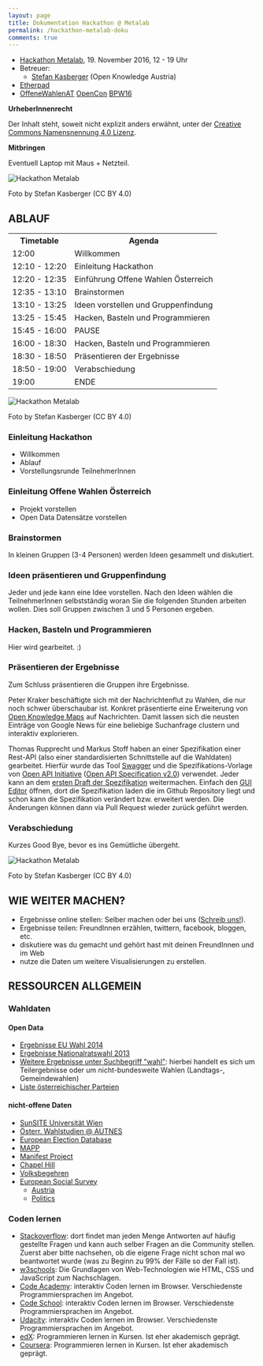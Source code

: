 ```yaml
---
layout: page
title: Dokumentation Hackathon @ Metalab
permalink: /hackathon-metalab-doku
comments: true
---
```


- [Hackathon Metalab](/hackathon-metalab), 19. November 2016, 12 - 19 Uhr
- Betreuer:
  - [Stefan Kasberger](http://stefankasberger.at) (Open Knowledge Austria)
- [Etherpad](http://pad.okfn.org/p/OffeneWahlenAT-Metalab)
- <a href="https://twitter.com/search?f=tweets&q=%23OffeneWahlenAT&src=typd" title="OffeneWahlenAT"><i class="fa fa-hashtag" aria-hidden="true"></i>OffeneWahlenAT</a> <a href="https://twitter.com/search?f=tweets&q=%23OpenCon&src=typd" title="OpenCon"><i class="fa fa-hashtag" aria-hidden="true"></i>OpenCon</a> <a href="https://twitter.com/search?f=tweets&q=%23BPW16&src=typd" title="BPW16"><i class="fa fa-hashtag" aria-hidden="true"></i>BPW16</a>

**UrheberInnenrecht**

Der Inhalt steht, soweit nicht explizit anders erwähnt, unter der [Creative Commons Namensnennung 4.0 Lizenz](https://creativecommons.org/licenses/by/4.0/).

**Mitbringen**

Eventuell Laptop mit Maus + Netzteil.

<img src="{{ site.staticurl }}pages/metalab-hackathon/photo-3.jpg" alt="Hackathon Metalab" class="img-rounded">
<p class="content-source">Foto by Stefan Kasberger (CC BY 4.0)</p>

## ABLAUF
<table class="table">
<tr>
 <th>Timetable</th>
 <th>Agenda</th>
</tr>
<tr>
 <td>12:00</td>
 <td>Willkommen</td>
</tr>
<tr>
 <td>12:10 - 12:20</td>
 <td>Einleitung Hackathon</td>
</tr>
<tr>
 <td>12:20 - 12:35</td>
 <td>Einführung Offene Wahlen Österreich</td>
</tr>
<tr>
 <td>12:35 - 13:10</td>
 <td>Brainstormen</td>
</tr>
<tr>
 <td>13:10 - 13:25</td>
 <td>Ideen vorstellen und Gruppenfindung</td>
</tr>
<tr>
 <td>13:25 - 15:45</td>
 <td>Hacken, Basteln und Programmieren</td>
</tr>
<tr>
 <td>15:45 - 16:00</td>
 <td>PAUSE</td>
</tr>
<tr>
 <td>16:00 - 18:30</td>
 <td>Hacken, Basteln und Programmieren</td>
</tr>
<tr>
 <td>18:30 - 18:50</td>
 <td>Präsentieren der Ergebnisse</td>
</tr>
<tr>
 <td>18:50 - 19:00</td>
 <td>Verabschiedung</td>
</tr>
<tr>
 <td>19:00</td>
 <td>ENDE</td>
</tr>
</table>

<img src="{{ site.staticurl }}pages/metalab-hackathon/photo-1.jpg" alt="Hackathon Metalab" class="img-rounded">
<p class="content-source">Foto by Stefan Kasberger (CC BY 4.0)</p>

### Einleitung Hackathon
- Willkommen
- Ablauf
- Vorstellungsrunde TeilnehmerInnen

### Einleitung Offene Wahlen Österreich
- Projekt vorstellen
- Open Data Datensätze vorstellen

### Brainstormen
In kleinen Gruppen (3-4 Personen) werden Ideen gesammelt und diskutiert.

### Ideen präsentieren und Gruppenfindung
Jeder und jede kann eine Idee vorstellen. Nach den Ideen wählen die TeilnehmerInnen selbstständig woran Sie die folgenden Stunden arbeiten wollen. Dies soll Gruppen zwischen 3 und 5 Personen ergeben.

### Hacken, Basteln und Programmieren
Hier wird gearbeitet. :)

### Präsentieren der Ergebnisse
Zum Schluss präsentieren die Gruppen ihre Ergebnisse.

Peter Kraker beschäftigte sich mit der Nachrichtenflut zu Wahlen, die nur noch schwer überschaubar ist. Konkret präsentierte eine Erweiterung von [Open Knowledge Maps](http://openknowledgemaps.org) auf Nachrichten. Damit lassen sich die neusten Einträge von Google News für eine beliebige Suchanfrage clustern und interaktiv explorieren.

Thomas Rupprecht und Markus Stoff haben an einer Spezifikation einer Rest-API (also einer standardisierten Schnittstelle auf die Wahldaten) gearbeitet. Hierfür wurde das Tool [Swagger](http://swagger.io/) und die Spezifikations-Vorlage von [Open API Initiative](https://www.openapis.org/) ([Open API Specification v2.0](https://github.com/OAI/OpenAPI-Specification/blob/master/versions/2.0.md)) verwendet. Jeder kann an dem [ersten Draft der Spezifikation](https://github.com/ximex/offenewahlen-api-spec) weitermachen. Einfach den [GUI Editor](http://www.booknds.com/SwaggerGraphicalEditor/index.html) öffnen, dort die Spezifikation laden die im Github Repository liegt und schon kann die Spezifikation verändert bzw. erweitert werden. Die Änderungen können dann via Pull Request wieder zurück geführt werden.

### Verabschiedung
Kurzes Good Bye, bevor es ins Gemütliche übergeht.

<img src="{{ site.staticurl }}pages/metalab-hackathon/photo-2.jpg" alt="Hackathon Metalab" class="img-rounded">
<p class="content-source">Foto by Stefan Kasberger (CC BY 4.0)</p>

## WIE WEITER MACHEN?
- Ergebnisse online stellen: Selber machen oder bei uns ([Schreib uns!](/kontakt)).
- Ergebnisse teilen: FreundInnen erzählen, twittern, facebook, bloggen, etc.
- diskutiere was du gemacht und gehört hast mit deinen FreundInnen und im Web
- nutze die Daten um weitere Visualisierungen zu erstellen.

## RESSOURCEN ALLGEMEIN

### <i class="fa fa-database" aria-hidden="true"></i> Wahldaten

#### Open Data
- [Ergebnisse EU Wahl 2014](https://www.data.gv.at/katalog/dataset/2b10a91b-51d5-4e34-b992-8fd3a3121f0d)
- [Ergebnisse Nationalratswahl 2013](https://www.data.gv.at/katalog/dataset/09716341-2bea-4298-9525-e936d8247d19)
- [Weitere Ergebnisse unter Suchbegriff "wahl"](https://www.data.gv.at/suche/?search-term=wahl&connection=and&search-data-only=search-data-only#showresults): hierbei handelt es sich um Teilergebnisse oder um nicht-bundesweite Wahlen (Landtags-, Gemeindewahlen)
- [Liste österreichischer Parteien](https://github.com/OKFNat/data/tree/master/parteienverzeichnis)

#### nicht-offene Daten
- [SunSITE Universität Wien](http://sunsite.univie.ac.at/Austria/elections/)
- [Österr. Wahlstudien @ AUTNES](http://autnes.at/?q=node/42)
- [European Election Database](http://www.nsd.uib.no/european_election_database/country/austria/)
- [MAPP](http://www.projectmapp.eu/databases/)
- [Manifest Project](https://manifestoproject.wzb.eu/)
- [Chapel Hill](http://chesdata.eu/)
- [Volksbegehren](https://github.com/OKFNat/data/tree/master/volksbegehren)
- [European Social Survey](http://www.europeansocialsurvey.org/)
  - [Austria](http://www.europeansocialsurvey.org/data/country.html?c=austria)
  - [Politics](http://www.europeansocialsurvey.org/data/themes.html?t=politics)

### Coden lernen
- [Stackoverflow](https://stackoverflow.com): dort findet man jeden Menge Antworten auf häufig gestellte Fragen und kann auch selber Fragen an die Community stellen. Zuerst aber bitte nachsehen, ob die eigene Frage nicht schon mal wo beantwortet wurde (was zu Beginn zu 99% der Fälle so der Fall ist).
- [w3schools](http://www.w3schools.com/): Die Grundlagen von Web-Technologien wie HTML, CSS und JavaScript zum Nachschlagen.
- [Code Academy](https://www.codecademy.com/): interaktiv Coden lernen im Browser. Verschiedenste Programmiersprachen im Angebot.
- [Code School](https://www.codeschool.com/): interaktiv Coden lernen im Browser. Verschiedenste Programmiersprachen im Angebot.
- [Udacity](https://www.udacity.com/courses#!/all): interaktiv Coden lernen im Browser. Verschiedenste Programmiersprachen im Angebot.
- [edX](https://www.edx.org/course-list/allschools/computer-science/allcourses): Programmieren lernen in Kursen. Ist eher akademisch geprägt.
- [Coursera](https://www.coursera.org/courses?orderby=upcoming&cats=cs-programming): Programmieren lernen in Kursen. Ist eher akademisch geprägt.
